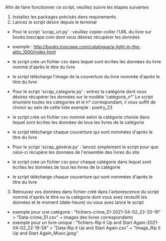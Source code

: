 Afin de faire fonctionner ce script, veuillez suivre les étapes suivantes 

1. Installez les packages précisés dans requirements
2. Lancez le script désiré depuis le terminal 
  - Pour le script 'scrap_url.py' : veuillez copier-coller l'URL du livre sur books.toscrape.com dont vous désirez récupérer les données
  - exemple : http://books.toscrape.com/catalogue/a-light-in-the-attic_1000/index.html
  - le script crée un fichier csv dans lequel sont écrites les données du livre nommé d'après le titre du livre
  - le script télécharge l'image de la couverture du livre nommée d'après le titre du livre 
  
  - Pour le script 'scrap_categorie.py' : entrez la catégorie dont vous désirez récupérer les données sur le modèle 'catégorie_n°'
  Le script énumère toutes les catégories et le n° correspondant, il vous suffit de choisir au sein de cette liste 
  exemple : poetry_23
  - le script crée un fichier csv nommé selon la catégorie choisie dans lequel sont écrites les données de tous les livres de la catégorie 
  - le script télécharge chaque couverture qui sont nommées d'après le titre du livre
  
  - Pour le script 'scrap_général.py' : lancez simplement le script pour que celui-ci récupère les données de l'ensemble des livres du site 
  - le script crée un fichier csv pour chaque catégorie dans lequel sont écrites les données de tous les livres de la catégorie  
  - le script télécharge chaque couverture qui sont nommées d'après le titre du livre
3. Retrouvez vos données dans fichier créé dans l'arborescence du script nommé d'après le titre ou la catégorie dont vous avez receuilli les données et le moment (date-heure) ou vous avez lancé le script
  - exemple pour une catégorie : "fichiers-crime_51-2021-04-02_22-33-19" > "Data-crime_51.csv" + images des livres correspondants 
  - exemple pour un livre unique : "fichiers-Rip it Up and Start Again-2021-04-02_22-19-58" > "Data-Rip it Up and Start Again.csv" + "Image_Rip it Up and Start Again_Music.jpeg"
